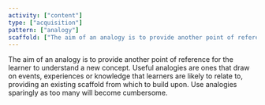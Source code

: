```yaml
---
activity: ["content"]
type: ["acquisition"]
pattern: ["analogy"]
scaffold: ["The aim of an analogy is to provide another point of reference for the learner to understand a new concept. Useful analogies are ones that draw on events, experiences or knowledge that learners are likely to relate to, providing an existing scaffold from which to build upon. Use analogies sparingly as too many will become cumbersome."]
---
```


The aim of an analogy is to provide another point of reference for the learner to understand a new concept. Useful analogies are ones that draw on events, experiences or knowledge that learners are likely to relate to, providing an existing scaffold from which to build upon. Use analogies sparingly as too many will become cumbersome.
